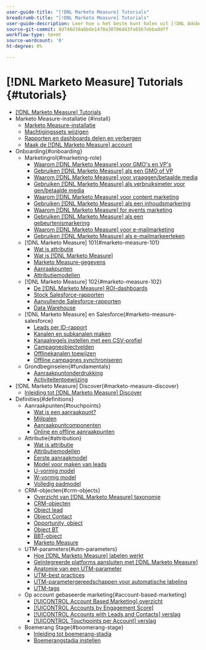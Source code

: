 ```yaml
---
user-guide-title: "[!DNL Marketo Measure] Tutorials"
breadcrumb-title: "[!DNL Marketo Measure] Tutorials"
user-guide-description: Leer hoe u het beste kunt halen uit [!DNL Adobe Marketo Measure] (voorheen, [!DNL Bizible]), the industry's leading B2B marketing attribution application. Watch tutorials on installation, onboarding, [!DNL Marketo Measure] fundamentals en definities.
source-git-commit: 8d746d38a6bde1470a30706d43fa6567ebba8dff
workflow-type: tm+mt
source-wordcount: '0'
ht-degree: 0%

---
```



# [!DNL Marketo Measure] Tutorials {#tutorials}

+ [[!DNL Marketo Measure] Tutorials](overview.md)
+ Marketo Measure-installatie {#install}
   + [Marketo Measure-installatie](installing/install-production.md)
   + [Machtigingssets wijzigen](installing/modify-permission-sets-production.md)
   + [Rapporten en dashboards delen en verbergen](installing/sharing-reports-production.md)
   + [Maak de [!DNL Marketo Measure] account](installing/creating-marketo-measure-account-production.md)
+ Onboarding{#onboarding}
   + Marketingrol{#marketing-role}
      + [Waarom [!DNL Marketo Measure] voor GMO&#39;s en VP&#39;s](onboarding/marketing-role/cmo-and-vp-why.md)
      + [Gebruiken [!DNL Marketo Measure] als een GMO of VP](onboarding/marketing-role/cmo-and-vp-using.md)
      + [Waarom [!DNL Marketo Measure] voor vraaggen/betaalde media](onboarding/marketing-role/demand-gen-why.md)
      + [Gebruiken [!DNL Marketo Measure] als verbruiksmeter voor gen/betaalde media](onboarding/marketing-role/demand-gen-using.md)
      + [Waarom [!DNL Marketo Measure] voor content marketing](onboarding/marketing-role/content-marketing-why.md)
      + [Gebruiken [!DNL Marketo Measure] als een inhoudsmarkering](onboarding/marketing-role/content-marketing-using.md)
      + [Waarom [!DNL Marketo Measure] for events marketing](onboarding/marketing-role/events-marketing-why.md)
      + [Gebruiken [!DNL Marketo Measure] als een gebeurtenismarkering](onboarding/marketing-role/events-marketing-using.md)
      + [Waarom [!DNL Marketo Measure] voor e-mailmarketing](onboarding/marketing-role/email-marketing-why.md)
      + [Gebruiken [!DNL Marketo Measure] als e-mailmarkeerteken](onboarding/marketing-role/email-marketing-using.md)
   + [!DNL Marketo Measure] 101{#marketo-measure-101}
      + [Wat is attributie](onboarding/marketo-measure-101/what-is-attribution.md)
      + [Wat is [!DNL Marketo Measure]](onboarding/marketo-measure-101/what-is-marketo-measure.md)
      + [Marketo Measure-gegevens](onboarding/marketo-measure-101/marketo-measure-data.md)
      + [Aanraakpunten](onboarding/marketo-measure-101/touchpoints.md)
      + [Attributiemodellen](onboarding/marketo-measure-101/attribution-models.md)
   + [!DNL Marketo Measure] 102{#marketo-measure-102}
      + [De [!DNL Marketo Measure] ROI-dashboards](onboarding/marketo-measure-102/roi-dashboards.md)
      + [Stock Salesforce-rapporten](onboarding/marketo-measure-102/stock-salesforce-reports.md)
      + [Aanvullende Salesforce-rapporten](onboarding/marketo-measure-102/addtional-salesforce-reports.md)
      + [Data Warehouse](onboarding/marketo-measure-102/data-warehouse.md)
   + [!DNL Marketo Measure] en Salesforce{#marketo-measure-salesforce}
      + [Leads per ID-rapport](onboarding/marketo-measure-salesforce/leads-by-id-report.md)
      + [Kanalen en subkanalen maken](onboarding/marketo-measure-salesforce/creating-channels-subchannels.md)
      + [Kanaalregels instellen met een CSV-profiel](onboarding/marketo-measure-salesforce/channel-rules-csv.md)
      + [Campagneobjectvelden](onboarding/marketo-measure-salesforce/campaign-object-fields.md)
      + [Offlinekanalen toewijzen](onboarding/marketo-measure-salesforce/mapping-offline-channels.md)
      + [Offline campagnes synchroniseren](onboarding/marketo-measure-salesforce/syncing-offline-campaigns.md)
   + Grondbeginselen{#fundamentals}
      + [Aanraakpuntonderdrukking](onboarding/marketo-measure-salesforce/touchpoint-suppression.md)
      + [Activiteitentoewijzing](onboarding/fundamentals/activities-attribution.md)
+ [!DNL Marketo Measure] Discover{#marketo-measure-discover}
   + [Inleiding tot [!DNL Marketo Measure] Discover](marketo-measure-discover/introduction-to-marketo-measure-discover.md)
+ Definities{#definitions}
   + Aanraakpunten{#touchpoints}
      + [Wat is een aanraakpunt?](definitions/touchpoints/what-is-a-touchpoint.md)
      + [Mijlpalen](definitions/touchpoints/milestone-touchpoints.md)
      + [Aanraakpuntcomponenten](definitions/touchpoints/touchpoint-components.md)
      + [Online en offline aanraakpunten](definitions/touchpoints/online-offline-touchpoints.md)
   + Attributie{#attribution}
      + [Wat is attributie](definitions/attribution/what-is-attribution.md)
      + [Attributiemodellen](definitions/attribution/attribution-models.md)
      + [Eerste aanraakmodel](definitions/attribution/first-touch-model.md)
      + [Model voor maken van leads](definitions/attribution/lead-creation-model.md)
      + [U-vormig model](definitions/attribution/u-shaped-model.md)
      + [W-vormig model](definitions/attribution/w-shaped-model.md)
      + [Volledig padmodel](definitions/attribution/full-path-model.md)
   + CRM-objecten{#crm-objects}
      + [Overzicht van [!DNL Marketo Measure] taxonomie](definitions/crm-objects/taxonomy-overview.md)
      + [CRM-objecten](definitions/crm-objects/crm-objects.md)
      + [Object lead](definitions/crm-objects/lead-object.md)
      + [Object Contact](definitions/crm-objects/contact-object.md)
      + [Opportunity, object](definitions/crm-objects/opportunity-object.md)
      + [Object BT](definitions/crm-objects/bt-object.md)
      + [BBT-object](definitions/crm-objects/bat-object.md)
      + [Marketo Measure](definitions/crm-objects/marketo-measure-person.md)
   + UTM-parameters{#utm-parameters}
      + [Hoe [!DNL Marketo Measure] labelen werkt](definitions/utm-parameters/how-marketo-measure-tagging-works.md)
      + [Geïntegreerde platforms aansluiten met [!DNL Marketo Measure]](definitions/utm-parameters/connecting-integrated-platforms-with-marketo-measure.md)
      + [Anatomie van een UTM-parameter](definitions/utm-parameters/anatomy-of-a-utm-parameter.md)
      + [UTM-best practices](definitions/utm-parameters/utm-best-practices.md)
      + [UTM-parametergereedschappen voor automatische labeling](definitions/utm-parameters/utm-parameter-auto-tagging-tools.md)
      + [UTM-tags](definitions/utm-parameters/utm-tagging.md)
   + Op account gebaseerde marketing{#account-based-marketing}
      + [[!UICONTROL Account Based Marketing] overzicht](definitions/account-based-marketing/abm-overview.md)
      + [[!UICONTROL Accounts by Engagement Score]](definitions/account-based-marketing/accounts-by-engagement-score.md)
      + [[!UICONTROL Accounts with Leads and Contacts] verslag](definitions/account-based-marketing/accounts-with-leads-and-contacts.md)
      + [[!UICONTROL Touchpoints per Account] verslag](definitions/account-based-marketing/touchpoints-per-account-report.md)
   + Boemerang Stage{#boomerang-stage}
      + [Inleiding tot boemerang-stadia](definitions/boomerang-stage/introduction-to-boomerang-stages.md)
      + [Boemerangstadia instellen](definitions/boomerang-stage/setting-up-boomerang-stages.md)
